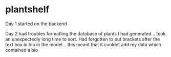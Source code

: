 # plantshelf

Day 1
started on the backend

Day 2
had troubles formatting the database of plants I had generated... took an unexpectedly long time to sort. Had forgotten to put brackets after the text box in bio in the model... this meant that it cuoldnt add my data which contained a bio

